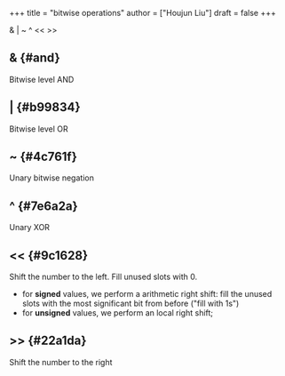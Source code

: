 +++
title = "bitwise operations"
author = ["Houjun Liu"]
draft = false
+++

&amp; | ~ ^ &lt;&lt; &gt;&gt;


## &amp; {#and}

Bitwise level AND


## | {#b99834}

Bitwise level OR


## ~ {#4c761f}

Unary bitwise negation


## ^ {#7e6a2a}

Unary XOR


## &lt;&lt; {#9c1628}

Shift the number to the left. Fill unused slots with 0.

-   for **signed** values, we perform a arithmetic right shift: fill the unused slots with the most significant bit from before ("fill with 1s")
-   for **unsigned** values, we perform an local right shift;


## &gt;&gt; {#22a1da}

Shift the number to the right
